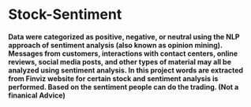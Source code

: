 # Stock-Sentiment
#### Data were categorized as positive, negative, or neutral using the NLP approach of sentiment analysis (also known as opinion mining). Messages from customers, interactions with contact centers, online reviews, social media posts, and other types of material may all be analyzed using sentiment analysis. In this project words are extracted from Finviz website for certain stock and sentiment analysis is performed. Based on the sentiment people can do the trading. (Not a finanical Advice)
